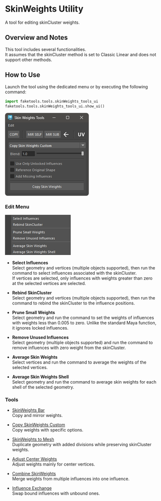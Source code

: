# SkinWeights Utility

A tool for editing skinCluster weights.

## Overview and Notes

This tool includes several functionalities.  
It assumes that the skinCluster method is set to Classic Linear and does not support other methods.

## How to Use

Launch the tool using the dedicated menu or by executing the following command:

```python
import faketools.tools.skinWeights_tools_ui
faketools.tools.skinWeights_tools_ui.show_ui()
```

![image001](images/skinWeights_tools/image001.png)

### Edit Menu

![image002](images/skinWeights_tools/image002.png)

- **Select Influences**  
  Select geometry and vertices (multiple objects supported), then run the command to select influences associated with the skinCluster.  
  If vertices are selected, only influences with weights greater than zero at the selected vertices are selected.

- **Rebind SkinCluster**  
  Select geometry and vertices (multiple objects supported), then run the command to rebind the skinCluster to the influence positions.  

- **Prune Small Weights**  
  Select geometry and run the command to set the weights of influences with weights less than 0.005 to zero. Unlike the standard Maya function, it ignores locked influences.

- **Remove Unused Influences**  
  Select geometry (multiple objects supported) and run the command to remove influences with zero weight from the skinCluster.  

- **Average Skin Weights**  
  Select vertices and run the command to average the weights of the selected vertices.  

- **Average Skin Weights Shell**  
  Select geometry and run the command to average skin weights for each shell of the selected geometry.  

### Tools

- [SkinWeights Bar](skinWeights_bar_en.html)  
  Copy and mirror weights.  

- [Copy SkinWeights Custom](copySkinWeights_custom_en.html)  
  Copy weights with specific options.  

- [SkinWeights to Mesh](skinWeights_to_mesh_en.html)  
  Duplicate geometry with added divisions while preserving skinCluster weights.  

- [Adjust Center Weights](skinWeights_adjust_center.html)  
  Adjust weights mainly for center vertices.  

- [Combine SkinWeights](skinWeights_combine.html)  
  Merge weights from multiple influences into one influence.  

- [Influence Exchange](influence_exchanger.html)  
  Swap bound influences with unbound ones.
